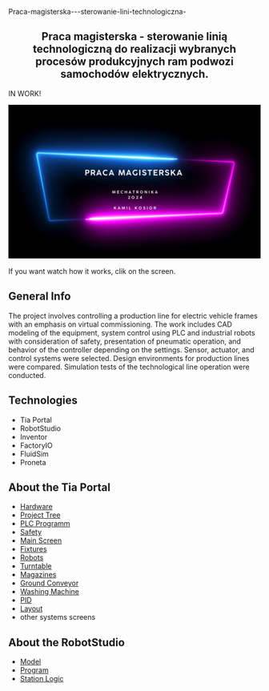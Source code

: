 Praca-magisterska---sterowanie-lini-technologiczna-
 <h2 align="center">  
Praca magisterska - sterowanie linią technologiczną do realizacji wybranych procesów produkcyjnych ram podwozi samochodów elektrycznych. 
</h2>

IN WORK! 

[![video](mgr.jpg)](https://youtu.be/ptrcTcbF7wA)

If you want watch how it works, clik on the screen.

## General Info
The project involves controlling a production line for electric vehicle frames with an emphasis on virtual commissioning. The work includes CAD modeling of the equipment, system control using PLC and industrial robots with consideration of safety, presentation of pneumatic operation, and behavior of the controller depending on the settings. Sensor, actuator, and control systems were selected. Design environments for production lines were compared. Simulation tests of the technological line operation were conducted.

## Technologies
- Tia Portal 
- RobotStudio
- Inventor
- FactoryIO
- FluidSim
- Proneta

## About the Tia Portal 
- [Hardware](#Hardware)
- [Project Tree](#Project-tree)
- [PLC Programm](#PLC-programm)
- [Safety](#Safety)
- [Main Screen](#Main-screen)
- [Fixtures](#Fixtures) 
- [Robots](#Robots) 
- [Turntable](#Turntable) 
- [Magazines](#Magazines)
- [Ground Conveyor](#Ground-conveyor)
- [Washing Machine](#Wash)
- [PID](#PID)
- [Layout](#Layout)
- other systems screens

## About the RobotStudio
- [Model](#Model)
- [Program](#Program)
- [Station Logic](#Station-logic)









